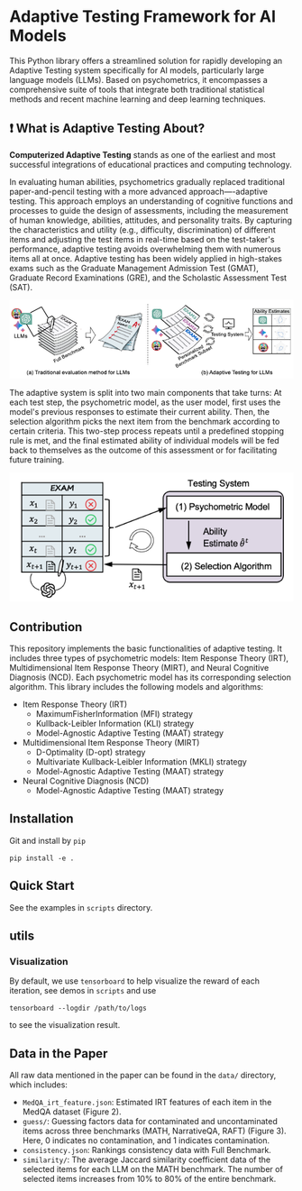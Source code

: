 # Adaptive Testing Framework for AI Models

This Python library offers a streamlined solution for rapidly developing an Adaptive Testing system specifically for AI models, particularly large language models (LLMs). Based on psychometrics, it encompasses a comprehensive suite of tools that integrate both traditional statistical methods and recent machine learning and deep learning techniques.

## ❗ What is Adaptive Testing About?


**Computerized Adaptive Testing** stands as one of the earliest and most successful integrations of educational practices and computing technology.  

In evaluating human abilities, psychometrics gradually replaced traditional paper-and-pencil testing with a more advanced approach—-adaptive testing. This approach employs an understanding of cognitive functions and processes to guide the design of assessments, including the measurement of human knowledge, abilities, attitudes, and personality traits. By capturing the characteristics and utility (e.g., difficulty, discrimination) of different items and adjusting the test items in real-time based on the test-taker's performance, adaptive testing avoids overwhelming them with numerous items all at once. Adaptive testing has been widely applied in high-stakes exams such as the Graduate Management Admission Test (GMAT), Graduate Record Examinations (GRE), and the Scholastic Assessment Test (SAT).


![Figure 1](./figs/cat_frame.png)



The adaptive system is split into two main components that take turns: At each test step, the psychometric model, as the user model, first uses the model's previous responses to estimate their current ability. Then, the selection algorithm picks the next item from the benchmark according to certain criteria. This two-step process repeats until a predefined stopping rule is met, and the final estimated ability of individual models will be fed back to themselves as the outcome of this assessment or for facilitating future training.


![Figure 2](./figs/cat_implement.png)



## Contribution

This repository implements the basic functionalities of adaptive testing. It includes three types of psychometric models: Item Response Theory (IRT), Multidimensional Item Response Theory (MIRT), and Neural Cognitive Diagnosis (NCD). Each psychometric model has its corresponding selection algorithm. This library includes the following models and algorithms:

* Item Response Theory (IRT)
  * MaximumFisherInformation (MFI) strategy
  * Kullback-Leibler Information (KLI) strategy
  * Model-Agnostic Adaptive Testing (MAAT) strategy
* Multidimensional Item Response Theory (MIRT)
  * D-Optimality (D-opt) strategy
  * Multivariate Kullback-Leibler Information (MKLI) strategy
  * Model-Agnostic Adaptive Testing (MAAT) strategy
* Neural Cognitive Diagnosis (NCD)
  * Model-Agnostic Adaptive Testing (MAAT) strategy

## Installation

Git and install by `pip`

```
pip install -e .
```

## Quick Start

See the examples in `scripts` directory.

## utils

### Visualization

By default, we use `tensorboard` to help visualize the reward of each iteration, see demos in `scripts` and use

```
tensorboard --logdir /path/to/logs
```

to see the visualization result.


## Data in the Paper

All raw data mentioned in the paper can be found in the `data/` directory, which includes:

- `MedQA_irt_feature.json`: Estimated IRT features of each item in the MedQA dataset (Figure 2).
- `guess/`: Guessing factors data for contaminated and uncontaminated items across three benchmarks (MATH, NarrativeQA, RAFT) (Figure 3). Here, 0 indicates no contamination, and 1 indicates contamination.
- `consistency.json`: Rankings consistency data with Full Benchmark.
- `similarity/`: The average Jaccard similarity coefficient data of the selected items for each LLM on the MATH benchmark. The number of selected items increases from 10% to 80% of the entire benchmark.


